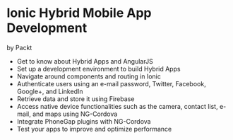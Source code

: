 # Ionic Hybrid Mobile App Development
by Packt
* Get to know about Hybrid Apps and AngularJS
* Set up a development environment to build Hybrid Apps
* Navigate around components and routing in Ionic
* Authenticate users using an e-mail password, Twitter, Facebook, Google+, and LinkedIn
* Retrieve data and store it using Firebase
* Access native device functionalities such as the camera, contact list, e-mail, and maps using NG-Cordova
* Integrate PhoneGap plugins with NG-Cordova
* Test your apps to improve and optimize performance
